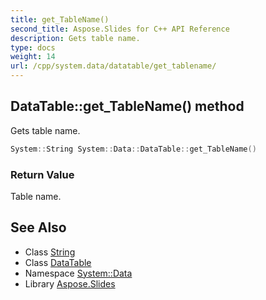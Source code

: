 ```yaml
---
title: get_TableName()
second_title: Aspose.Slides for C++ API Reference
description: Gets table name.
type: docs
weight: 14
url: /cpp/system.data/datatable/get_tablename/
---
```

## DataTable::get_TableName() method


Gets table name.

```cpp
System::String System::Data::DataTable::get_TableName()
```


### Return Value

Table name.

## See Also

* Class [String](../../system/string/)
* Class [DataTable](./)
* Namespace [System::Data](../)
* Library [Aspose.Slides](../../)